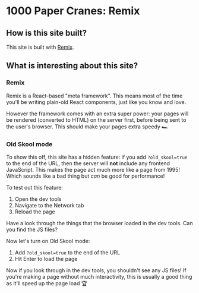 # 1000 Paper Cranes: Remix

## How is this site built?

This site is built with [Remix](https://remix.run/).

## What is interesting about this site?

### Remix

Remix is a React-based "meta framework". This means most of the time you'll be writing plain-old React components, just like you know and love.

However the framework comes with an extra super power: your pages will be rendered (converted to HTML) on the server first, before being sent to the user's browser. This should make your pages extra speedy 🏎️

### Old Skool mode

To show this off, this site has a hidden feature: if you add `?old_skool=true` to the end of the URL, then the server will **not** include any frontend JavaScript. This makes the page act much more like a page from 1995! Which sounds like a bad thing but _can_ be good for performance!

To test out this feature:

1. Open the dev tools
2. Navigate to the Network tab
3. Reload the page

Have a look through the things that the browser loaded in the dev tools. Can you find the JS files?

Now let's turn on Old Skool mode:

1. Add `?old_skool=true` to the end of the URL
2. Hit Enter to load the page

Now if you look through in the dev tools, you shouldn't see any JS files! If you're making a page without much interactivity, this is usually a good thing as it'll speed up the page load 🏆
